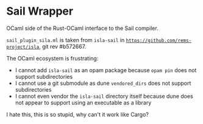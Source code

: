 # Sail Wrapper

OCaml side of the Rust-OCaml interface to the Sail compiler.

`sail_plugin_sila.ml` is taken from `isla-sail` in [`https://github.com/rems-project/isla`](https://github.com/rems-project/isla), git rev #b572667.


The OCaml ecosystem is frustrating:

* I cannot add `isla-sail` as an opam package because `opam pin` does not support subdirectories
* I cannot use a git submodule as dune `vendored_dirs` does not support subdirectories
* I cannot even vendor the `isla-sail` directory itself because dune does not appear to support using an executable as a library

I hate this, this is so stupid, why can't it work like Cargo?
